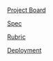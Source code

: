 [Project Board](https://github.com/alexmkio/new-fork-times/projects/1)

[Spec](https://mod4.turing.edu/projects/take_home/take_home_fe)

[Rubric](https://mod4.turing.edu/projects/take_home/take_home_rubric)

[Deployment](https://alexmkio.github.io/new-fork-times/)